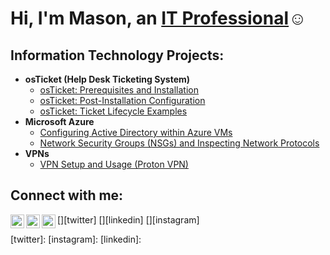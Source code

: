 <h1>Hi, I'm Mason, an <a href="https://linkedin.com/in/mason-will">IT Professional</a>☺</h1>

<h2> Information Technology Projects:</h2>

- <b>osTicket (Help Desk Ticketing System)</b>
  - [osTicket: Prerequisites and Installation](https://github.com/iceice777/osticket-prereqs)
  - [osTicket: Post-Installation Configuration](https://github.com/iceice777post-install-config)
  - [osTicket: Ticket Lifecycle Examples](https://github.com/iceice777/ticket-lifecycle)
- <b>Microsoft Azure</b>
  - [Configuring Active Directory within Azure VMs](https://github.com/iceice777/configure-ad)
  - [Network Security Groups (NSGs) and Inspecting Network Protocols](https://github.com/joshmadakorcc/azure-network-protocols)
- <b>VPNs</b>
  -  [VPN Setup and Usage (Proton VPN)](https://github.com/iceice777/VPN-setup)

<h2>Connect with me:</h2>

[<img align="left" alt="Josh | Twitter" width="22px" src="https://cdn.jsdelivr.net/npm/simple-icons@v3/icons/twitter.svg" />][twitter]
[<img align="left" alt="Josh | LinkedIn" width="22px" src="https://cdn.jsdelivr.net/npm/simple-icons@v3/icons/linkedin.svg" />][linkedin]
[<img align="left" alt="Josh | Instagram" width="22px" src="https://cdn.jsdelivr.net/npm/simple-icons@v3/icons/instagram.svg" />][instagram]

[twitter]: 
[instagram]: [linkedin]: 
